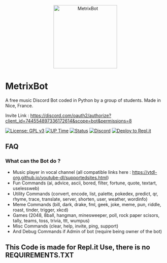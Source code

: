 <p align="center">
    <img src="https://i.imgur.com/JqlSEBO.png" width="200x200" alt="MetrixBot" />
</p>

# MetrixBot

A free music Discord Bot coded in Python by a group of students. Made in Nice, France. 

Invite Link :
https://discord.com/oauth2/authorize?client_id=744554897336172614&scope=bot&permissions=8

[![License: GPL v3](https://img.shields.io/badge/License-GPLv3-blue.svg)](https://www.gnu.org/licenses/gpl-3.0)
[![UP Time](https://img.shields.io/uptimerobot/ratio/m786026037-d95752be403d6151efe0f9c7)](https://bit.ly/hugofnmbot)
[![Status](https://img.shields.io/uptimerobot/status/m786026037-d95752be403d6151efe0f9c7)](https://bit.ly/hugofnmbot)
[![Discord](https://img.shields.io/discord/695213840819945482?color=yellow)](https://discord.com/)
[![Deploy to Repl.it](https://img.shields.io/badge/Deploy%20to%20Repl.it-Deploy-blueviolet)](https://repl.it/@hugofnm/MetrixBot)

## FAQ

### What can the Bot do ?

* Music player in vocal channel (all compatible links here : https://ytdl-org.github.io/youtube-dl/supportedsites.html)
* Fun Commands (ai, advice, ascii, bored, filter, fortune, quote, textart, uselessweb) 
* Utility Commands (convert, encode, list, palette, pokedex, predict, qr, rhyme, trace, translate, server, shorten, user, weather, wordinfo)
* Meme Commands (bill, dark, drake, fml, geek, joke, meme, pun, riddle, roast, tinder, trigger, xkcd)
* Games (2048, 8ball, hangman, minesweeper, poll, rock paper scisors, tally, teams, toss, trivia, ttt, wumpus)
* Misc Commands (clear, help, invite, ping, support)
* And Debug Commands if Admin of bot (require being owner of the bot)

## This Code is made for Repl.it Use, there is no REQUIREMENTS.TXT
